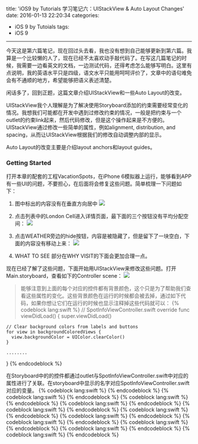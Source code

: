 title: 'iOS9 by Tutorials 学习笔记六：UIStackView & Auto Layout Changes'
date: 2016-01-13 22:20:34
categories:
  - iOS 9 by Tutoials
tags:
  - iOS 9
---

今天这是第六篇笔记，现在回过头去看，我也没有想到自己能够更新到第六篇。我算是一个比较懒的人了，现在已经不太喜欢动手敲代码了。在写这几篇笔记的时候，我需要一边看英文的文档，一边测试代码，还得考虑怎么能够写明白。这里有点说明，我的英语水平只是四级，语文水平只能用呵呵评价了，文章中的语句难免会有不通顺的地方，希望能够把语义表述清楚。    

闲话多了，回到正题，这篇文章介绍UIStackView和一些Auto Layout的改变。   

UIStackView我个人理解是为了解决使用Storyboard添加的约束需要经常变化的情况。我想我们可能都在开发中遇到过修改约束的情况，一般是把约束与一个outlet的约束link起来，然后代码修改，但是这个操作起来是不方便的。UIStackView通过修改一些简单的属性，例如alignment, distribution, and spacing，从而让UIStackView根据我们的修改自动调整内部的显示。    

Auto Layout的改变主要是介绍layout anchors和layout guides。

<!---more--->

### Getting Started   
打开本章的配套的工程VacationSpots，在iPhone 6模拟器上运行，能够看到APP有一些UI的问题，不要担心，在后面将会修复这些问题。简单梳理一下问题如下：
1. 图中标出的内容没有在垂直方向居中
![](/images/2016.01.13/01.png)  

2. 点击列表中的London Cell进入详情页面，最下面的三个按钮没有平均分配空间：
![](/images/2016.01.13/02.png)  

3. 点击WEATHER旁边的hide按钮，内容是被隐藏了，但是留下了一块空白，下面的内容没有移动上来：
![](/images/2016.01.13/03.png)    

4. WHAT TO SEE 部分在WHY VISIT的下面会更加合理一点。  

现在已经了解了这些问题，下面开始用UIStackView来修改这些问题。打开Main.storyboard，查看如下的Controller scene：
![](/images/2016.01.13/04.png)    
>能够注意到上面的每个对应的控件都有背景颜色，这个只是为了帮助我们查看这些属性的变化。这些背景颜色在运行的时候都会被去掉，通过如下代码，如果你想让它们在运行的时候也显示注释掉这些代码就可以：
{% codeblock lang:swift %}
// SpotInfoViewController.swift
 override func viewDidLoad() {
    super.viewDidLoad()

    // Clear background colors from labels and buttons
    for view in backgroundColoredViews {
      view.backgroundColor = UIColor.clearColor()
    }

    ........
  }
{% endcodeblock %}    

在Storyboard中的的控件都通过outlet与SpotInfoViewController.swift中对应的属性进行了关联。在storyboard中显示的名字对应SpotInfoViewController.swift对应的变量。
{% codeblock lang:swift %}
{% endcodeblock %} 
{% codeblock lang:swift %}
{% endcodeblock %} 
{% codeblock lang:swift %}
{% endcodeblock %} 
{% codeblock lang:swift %}
{% endcodeblock %} 
{% codeblock lang:swift %}
{% endcodeblock %} 
{% codeblock lang:swift %}
{% endcodeblock %} 
{% codeblock lang:swift %}
{% endcodeblock %} 
{% codeblock lang:swift %}
{% endcodeblock %} 
{% codeblock lang:swift %}
{% endcodeblock %} 
{% codeblock lang:swift %}
{% endcodeblock %} 
{% codeblock lang:swift %}
{% endcodeblock %} 

